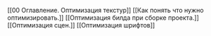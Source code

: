 [[00 Оглавление. Оптимизация текстур]]
[[Как понять что нужно оптимизировать.]]
[[Оптимизация билда при сборке проекта.]]
[[Оптимизация сцен.]]
[[Оптимизация шрифтов]]